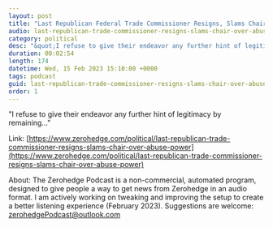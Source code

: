 ```yaml
---
layout: post
title: "Last Republican Federal Trade Commissioner Resigns, Slams Chair Over Abuse Of Power"
audio: last-republican-trade-commissioner-resigns-slams-chair-over-abuse-power-0
category: political
desc: "&quot;I refuse to give their endeavor any further hint of legitimacy by remaining...&quot;"
duration: 00:02:54
length: 174
datetime: Wed, 15 Feb 2023 15:10:00 +0000
tags: podcast
guid: last-republican-trade-commissioner-resigns-slams-chair-over-abuse-power-0
order: 1
---
```

&quot;I refuse to give their endeavor any further hint of legitimacy by remaining...&quot;

Link: [https://www.zerohedge.com/political/last-republican-trade-commissioner-resigns-slams-chair-over-abuse-power](https://www.zerohedge.com/political/last-republican-trade-commissioner-resigns-slams-chair-over-abuse-power)

About: The Zerohedge Podcast is a non-commercial, automated program, designed to give people a way to get news from Zerohedge in an audio format.  I am actively working on tweaking and improving the setup to create a better listening experience (February 2023).  Suggestions are welcome: [zerohedgePodcast@outlook.com](mailto:zerohedgePodcast@outlook.com)